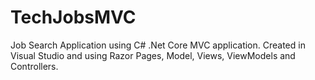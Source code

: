 # TechJobsMVC
Job Search Application using C# .Net Core MVC application. Created in Visual Studio and using Razor Pages, 
Model, Views, ViewModels and Controllers.
